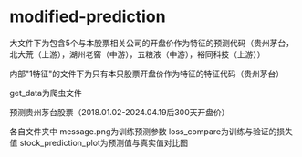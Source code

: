 # modified-prediction
大文件下为包含5个与本股票相关公司的开盘价作为特征的预测代码（贵州茅台，北大荒（上游），湖州老窖（中游），五粮液（中游），裕同科技（上游））

内部"1特征"的文件下为只有本只股票开盘价作为特征的特征代码（贵州茅台）

get_data为爬虫文件

预测贵州茅台股票（2018.01.02-2024.04.19后300天开盘价）

各自文件夹中
message.png为训练预测参数
loss_compare为训练与验证的损失值
stock_prediction_plot为预测值与真实值对比图

